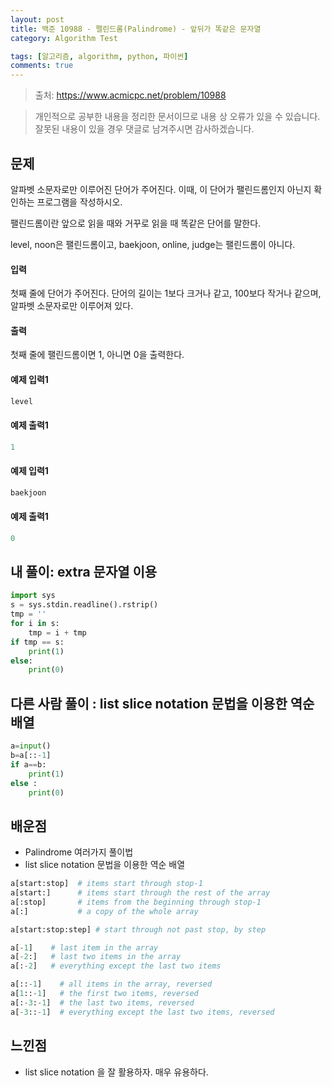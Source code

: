 ```yaml
---
layout: post
title: 백준 10988 - 펠린드롬(Palindrome) - 앞뒤가 똑같은 문자열
category: Algorithm Test

tags: [알고리즘, algorithm, python, 파이썬]
comments: true
---
```


> 출처: https://www.acmicpc.net/problem/10988

> 개인적으로 공부한 내용을 정리한 문서이므로 내용 상 오류가 있을 수 있습니다.
> 잘못된 내용이 있을 경우 댓글로 남겨주시면 감사하겠습니다.

## 문제
알파벳 소문자로만 이루어진 단어가 주어진다. 이때, 이 단어가 팰린드롬인지 아닌지 확인하는 프로그램을 작성하시오.

팰린드롬이란 앞으로 읽을 때와 거꾸로 읽을 때 똑같은 단어를 말한다. 

level, noon은 팰린드롬이고, baekjoon, online, judge는 팰린드롬이 아니다.

#### 입력
첫째 줄에 단어가 주어진다. 단어의 길이는 1보다 크거나 같고, 100보다 작거나 같으며, 알파벳 소문자로만 이루어져 있다.

#### 출력
첫째 줄에 팰린드롬이면 1, 아니면 0을 출력한다.

#### 예제 입력1

```python
level
```

#### 예제 출력1

```python
1
```

#### 예제 입력1

```python
baekjoon
```

#### 예제 출력1

```python
0
```


## 내 풀이: extra 문자열 이용

```python
import sys
s = sys.stdin.readline().rstrip()
tmp = ''
for i in s:
    tmp = i + tmp
if tmp == s:
    print(1)
else:
    print(0)
```

## 다른 사람 풀이 : list slice notation 문법을 이용한 역순 배열

```python
a=input()
b=a[::-1]
if a==b:
    print(1)
else :
    print(0)
```

## 배운점

- Palindrome 여러가지 풀이법
- list slice notation 문법을 이용한 역순 배열

```python
a[start:stop]  # items start through stop-1
a[start:]      # items start through the rest of the array
a[:stop]       # items from the beginning through stop-1
a[:]           # a copy of the whole array
```

```python
a[start:stop:step] # start through not past stop, by step
```

```python
a[-1]    # last item in the array
a[-2:]   # last two items in the array
a[:-2]   # everything except the last two items
```

```python
a[::-1]    # all items in the array, reversed
a[1::-1]   # the first two items, reversed
a[:-3:-1]  # the last two items, reversed
a[-3::-1]  # everything except the last two items, reversed
```

## 느낀점

- list slice notation 을 잘 활용하자. 매우 유용하다.


